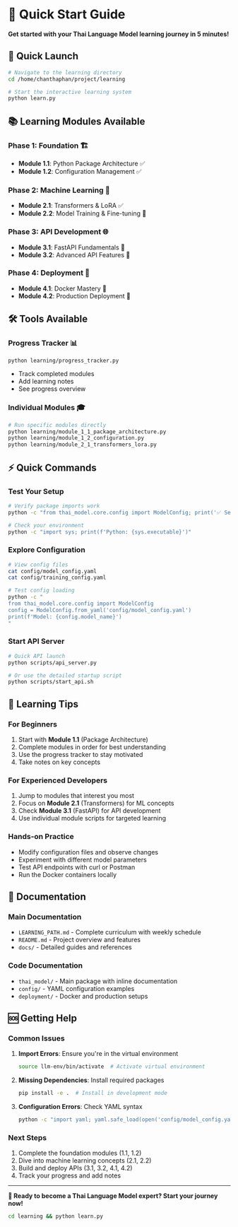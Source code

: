 # 🚀 Quick Start Guide

**Get started with your Thai Language Model learning journey in 5 minutes!**

## 🎯 **Quick Launch**

```bash
# Navigate to the learning directory
cd /home/chanthaphan/project/learning

# Start the interactive learning system
python learn.py
```

## 📚 **Learning Modules Available**

### **Phase 1: Foundation** 🏗️
- **Module 1.1**: Python Package Architecture ✅
- **Module 1.2**: Configuration Management ✅

### **Phase 2: Machine Learning** 🧠  
- **Module 2.1**: Transformers & LoRA ✅
- **Module 2.2**: Model Training & Fine-tuning 🔄

### **Phase 3: API Development** 🌐
- **Module 3.1**: FastAPI Fundamentals 🔄
- **Module 3.2**: Advanced API Features 🔄

### **Phase 4: Deployment** 🐳
- **Module 4.1**: Docker Mastery 🔄
- **Module 4.2**: Production Deployment 🔄

## 🛠️ **Tools Available**

### **Progress Tracker** 📊
```bash
python learning/progress_tracker.py
```
- Track completed modules
- Add learning notes
- See progress overview

### **Individual Modules** 🎓
```bash
# Run specific modules directly
python learning/module_1_1_package_architecture.py
python learning/module_1_2_configuration.py
python learning/module_2_1_transformers_lora.py
```

## ⚡ **Quick Commands**

### **Test Your Setup**
```bash
# Verify package imports work
python -c "from thai_model.core.config import ModelConfig; print('✅ Setup working!')"

# Check your environment
python -c "import sys; print(f'Python: {sys.executable}')"
```

### **Explore Configuration**
```bash
# View config files
cat config/model_config.yaml
cat config/training_config.yaml

# Test config loading
python -c "
from thai_model.core.config import ModelConfig
config = ModelConfig.from_yaml('config/model_config.yaml')
print(f'Model: {config.model_name}')
"
```

### **Start API Server**
```bash
# Quick API launch
python scripts/api_server.py

# Or use the detailed startup script  
python scripts/start_api.sh
```

## 🎯 **Learning Tips**

### **For Beginners**
1. Start with **Module 1.1** (Package Architecture)
2. Complete modules in order for best understanding
3. Use the progress tracker to stay motivated
4. Take notes on key concepts

### **For Experienced Developers**
1. Jump to modules that interest you most
2. Focus on **Module 2.1** (Transformers) for ML concepts
3. Check **Module 3.1** (FastAPI) for API development
4. Use individual module scripts for targeted learning

### **Hands-on Practice**
- Modify configuration files and observe changes
- Experiment with different model parameters
- Test API endpoints with curl or Postman
- Run the Docker containers locally

## 📖 **Documentation**

### **Main Documentation**
- `LEARNING_PATH.md` - Complete curriculum with weekly schedule
- `README.md` - Project overview and features
- `docs/` - Detailed guides and references

### **Code Documentation**
- `thai_model/` - Main package with inline documentation
- `config/` - YAML configuration examples  
- `deployment/` - Docker and production setups

## 🆘 **Getting Help**

### **Common Issues**
1. **Import Errors**: Ensure you're in the virtual environment
   ```bash
   source llm-env/bin/activate  # Activate virtual environment
   ```

2. **Missing Dependencies**: Install required packages
   ```bash
   pip install -e .  # Install in development mode
   ```

3. **Configuration Errors**: Check YAML syntax
   ```bash
   python -c "import yaml; yaml.safe_load(open('config/model_config.yaml'))"
   ```

### **Next Steps**
1. Complete the foundation modules (1.1, 1.2)
2. Dive into machine learning concepts (2.1, 2.2)  
3. Build and deploy APIs (3.1, 3.2, 4.1, 4.2)
4. Track your progress and add notes

---

**🚀 Ready to become a Thai Language Model expert? Start your journey now!**

```bash
cd learning && python learn.py
```